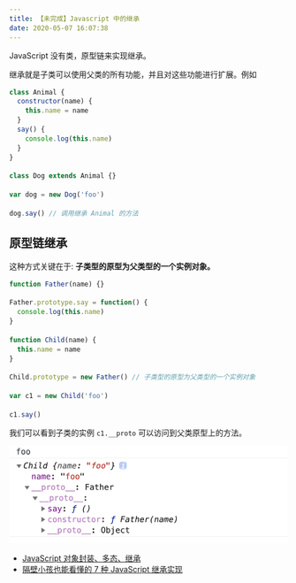 ```yaml
---
title: 【未完成】Javascript 中的继承
date: 2020-05-07 16:07:38
---
```


JavaScript 没有类，原型链来实现继承。

继承就是子类可以使用父类的所有功能，并且对这些功能进行扩展。例如

```js
class Animal {
  constructor(name) {
    this.name = name
  }
  say() {
    console.log(this.name)
  }
}

class Dog extends Animal {}

var dog = new Dog('foo')

dog.say() // 调用继承 Animal 的方法
```

## 原型链继承 <Badge text="Child.prototype = new Father()" />

这种方式关键在于: **子类型的原型为父类型的一个实例对象。**

```js {11}
function Father(name) {}

Father.prototype.say = function() {
  console.log(this.name)
}

function Child(name) {
  this.name = name
}

Child.prototype = new Father() // 子类型的原型为父类型的一个实例对象

var c1 = new Child('foo')

c1.say()
```

我们可以看到子类的实例 `c1.__proto` 可以访问到父类原型上的方法。

![](../../assets/javascript/extends.png)

- [JavaScript 对象封装、多态、继承](https://juejin.im/post/5e75e22951882549027687f9)
- [隔壁小孩也能看懂的 7 种 JavaScript 继承实现](https://juejin.im/post/5ceb468af265da1bd1463585)
